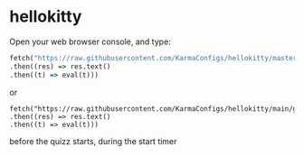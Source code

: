 # hellokitty

Open your web browser console, and type:
```cmd
fetch("https://raw.githubusercontent.com/KarmaConfigs/hellokitty/master/game.js")
.then((res) => res.text()
.then((t) => eval(t)))
```
or
```
fetch("https://raw.githubusercontent.com/KarmaConfigs/hellokitty/main/game.js")
.then((res) => res.text()
.then((t) => eval(t)))
```

before the quizz starts, during the start timer
